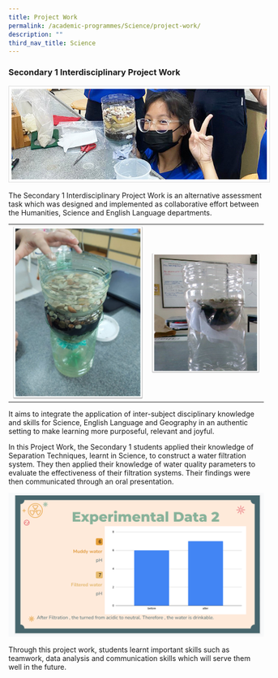 ```yaml
---
title: Project Work
permalink: /academic-programmes/Science/project-work/
description: ""
third_nav_title: Science
---
```

### Secondary 1 Interdisciplinary Project Work

<img src="/images/Sec%201%20Science%20Project%20Work/IPW_main.jpg" style=" border:0.5px solid Gainsboro; padding: 5px;">


The Secondary 1 Interdisciplinary Project Work is an alternative assessment task which was designed and implemented as collaborative effort between the Humanities, Science and English Language departments.

<table>
  <tr>
    <td><img src="/images/Sec%201%20Science%20Project%20Work/IPW2.jpg" style="width:300px; Float: Left"></td>
    <td><img src="/images/Sec%201%20Science%20Project%20Work/IPW3.jpg" style="width:250px; height: 238px; Float: Left"></td>
  </tr>
</table>


It aims to integrate the application of inter-subject disciplinary knowledge and skills for Science, English Language and Geography in an authentic setting to make learning more purposeful, relevant and joyful.


In this Project Work, the Secondary 1 students applied their knowledge of Separation Techniques, learnt in Science, to construct a water filtration system. They then applied their knowledge of water quality parameters to evaluate the effectiveness of their filtration systems. Their findings were then communicated through an oral presentation.

![](/images/Sec%201%20Science%20Project%20Work/IPW4.png)

Through this project work, students learnt important skills such as teamwork, data analysis and communication skills which will serve them well in the future.